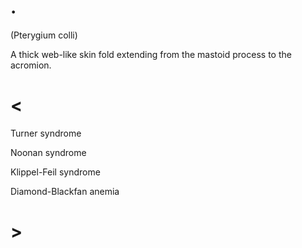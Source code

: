 # .

(Pterygium colli)

A thick web-like skin fold extending from the mastoid process to the acromion.

# <

Turner syndrome

Noonan syndrome

Klippel-Feil syndrome

Diamond-Blackfan anemia

# >

